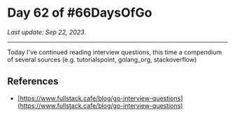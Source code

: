 # Day 62 of #66DaysOfGo

_Last update:  Sep 22, 2023_.

---

Today I've continued reading interview questions, this time a compendium of several sources (e.g. tutorialspoint, golang_org, stackoverflow)

## References

- [https://www.fullstack.cafe/blog/go-interview-questions](https://www.fullstack.cafe/blog/go-interview-questions)

